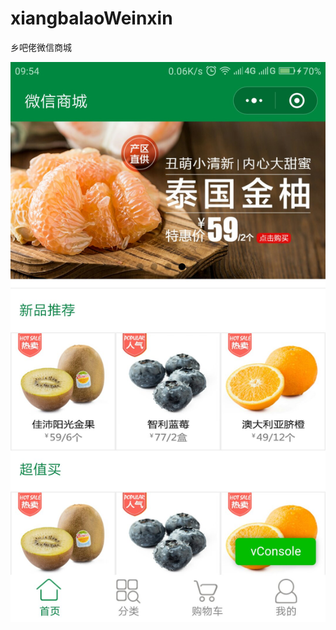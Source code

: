 # xiangbalaoWeinxin
乡吧佬微信商城

![](https://github.com/longtaoge/xiangbalaoWeinxin/blob/master/images/WechatIMG45.png)

